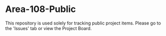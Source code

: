 # Area-108-Public
This repository is used solely for tracking public project items. Please go to the 'Issues' tab or view the Project Board.
